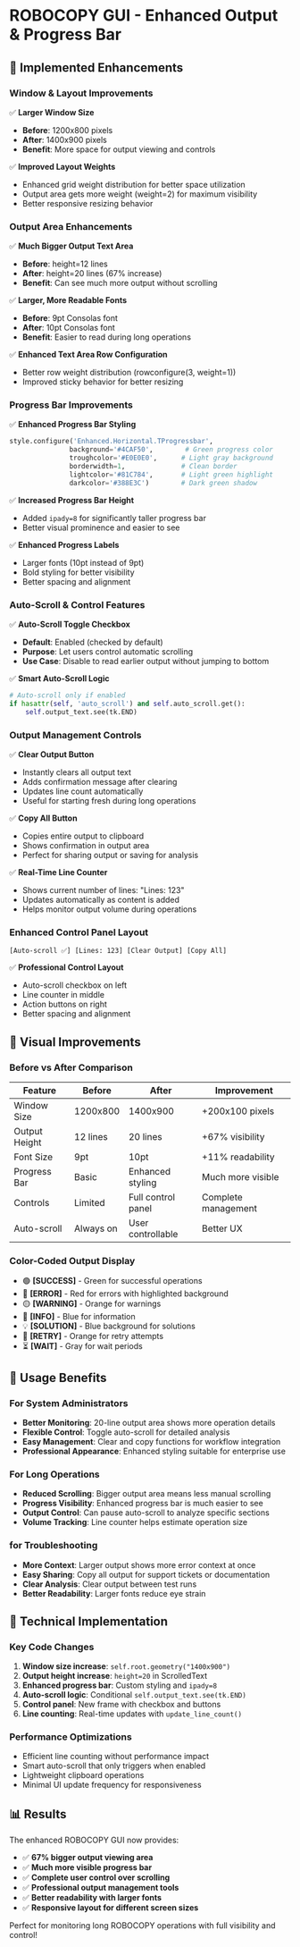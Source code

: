 # ROBOCOPY GUI - Enhanced Output & Progress Bar

## 🎯 Implemented Enhancements

### Window & Layout Improvements
✅ **Larger Window Size**
- **Before**: 1200x800 pixels
- **After**: 1400x900 pixels  
- **Benefit**: More space for output viewing and controls

✅ **Improved Layout Weights**
- Enhanced grid weight distribution for better space utilization
- Output area gets more weight (weight=2) for maximum visibility
- Better responsive resizing behavior

### Output Area Enhancements
✅ **Much Bigger Output Text Area**
- **Before**: height=12 lines
- **After**: height=20 lines (67% increase)
- **Benefit**: Can see much more output without scrolling

✅ **Larger, More Readable Fonts**
- **Before**: 9pt Consolas font
- **After**: 10pt Consolas font
- **Benefit**: Easier to read during long operations

✅ **Enhanced Text Area Row Configuration**
- Better row weight distribution (rowconfigure(3, weight=1))
- Improved sticky behavior for better resizing

### Progress Bar Improvements
✅ **Enhanced Progress Bar Styling**
```python
style.configure('Enhanced.Horizontal.TProgressbar', 
               background='#4CAF50',        # Green progress color
               troughcolor='#E0E0E0',      # Light gray background
               borderwidth=1,              # Clean border
               lightcolor='#81C784',       # Light green highlight
               darkcolor='#388E3C')        # Dark green shadow
```

✅ **Increased Progress Bar Height**
- Added `ipady=8` for significantly taller progress bar
- Better visual prominence and easier to see

✅ **Enhanced Progress Labels**
- Larger fonts (10pt instead of 9pt)
- Bold styling for better visibility
- Better spacing and alignment

### Auto-Scroll & Control Features
✅ **Auto-Scroll Toggle Checkbox**
- **Default**: Enabled (checked by default)
- **Purpose**: Let users control automatic scrolling
- **Use Case**: Disable to read earlier output without jumping to bottom

✅ **Smart Auto-Scroll Logic**
```python
# Auto-scroll only if enabled
if hasattr(self, 'auto_scroll') and self.auto_scroll.get():
    self.output_text.see(tk.END)
```

### Output Management Controls
✅ **Clear Output Button**
- Instantly clears all output text
- Adds confirmation message after clearing
- Updates line count automatically
- Useful for starting fresh during long operations

✅ **Copy All Button**
- Copies entire output to clipboard
- Shows confirmation in output area
- Perfect for sharing output or saving for analysis

✅ **Real-Time Line Counter**
- Shows current number of lines: "Lines: 123"
- Updates automatically as content is added
- Helps monitor output volume during operations

### Enhanced Control Panel Layout
```
[Auto-scroll ✅] [Lines: 123] [Clear Output] [Copy All]
```

✅ **Professional Control Layout**
- Auto-scroll checkbox on left
- Line counter in middle
- Action buttons on right
- Better spacing and alignment

## 🎨 Visual Improvements

### Before vs After Comparison

| Feature | Before | After | Improvement |
|---------|---------|--------|-------------|
| Window Size | 1200x800 | 1400x900 | +200x100 pixels |
| Output Height | 12 lines | 20 lines | +67% visibility |
| Font Size | 9pt | 10pt | +11% readability |
| Progress Bar | Basic | Enhanced styling | Much more visible |
| Controls | Limited | Full control panel | Complete management |
| Auto-scroll | Always on | User controllable | Better UX |

### Color-Coded Output Display
- 🟢 **[SUCCESS]** - Green for successful operations
- 🔴 **[ERROR]** - Red for errors with highlighted background
- 🟡 **[WARNING]** - Orange for warnings
- 🔵 **[INFO]** - Blue for information
- 💡 **[SOLUTION]** - Blue background for solutions
- 🔄 **[RETRY]** - Orange for retry attempts
- ⏳ **[WAIT]** - Gray for wait periods

## 🚀 Usage Benefits

### For System Administrators
- **Better Monitoring**: 20-line output area shows more operation details
- **Flexible Control**: Toggle auto-scroll for detailed analysis
- **Easy Management**: Clear and copy functions for workflow integration
- **Professional Appearance**: Enhanced styling suitable for enterprise use

### For Long Operations
- **Reduced Scrolling**: Bigger output area means less manual scrolling
- **Progress Visibility**: Enhanced progress bar is much easier to see
- **Output Control**: Can pause auto-scroll to analyze specific sections
- **Volume Tracking**: Line counter helps estimate operation size

### for Troubleshooting
- **More Context**: Larger output shows more error context at once
- **Easy Sharing**: Copy all output for support tickets or documentation
- **Clear Analysis**: Clear output between test runs
- **Better Readability**: Larger fonts reduce eye strain

## 🔧 Technical Implementation

### Key Code Changes
1. **Window size increase**: `self.root.geometry("1400x900")`
2. **Output height increase**: `height=20` in ScrolledText
3. **Enhanced progress bar**: Custom styling and `ipady=8`
4. **Auto-scroll logic**: Conditional `self.output_text.see(tk.END)`
5. **Control panel**: New frame with checkbox and buttons
6. **Line counting**: Real-time updates with `update_line_count()`

### Performance Optimizations
- Efficient line counting without performance impact
- Smart auto-scroll that only triggers when enabled
- Lightweight clipboard operations
- Minimal UI update frequency for responsiveness

## 📊 Results

The enhanced ROBOCOPY GUI now provides:
- ✅ **67% bigger output viewing area**
- ✅ **Much more visible progress bar**
- ✅ **Complete user control over scrolling**
- ✅ **Professional output management tools**
- ✅ **Better readability with larger fonts**
- ✅ **Responsive layout for different screen sizes**

Perfect for monitoring long ROBOCOPY operations with full visibility and control!
